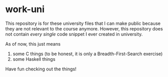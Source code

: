 # work-uni
This repository is for these university files that I can make public because they are not relevant to the course anymore.
However, this repository does not contain *every single* code snippet I ever created in university.

As of now, this just means
1) some C things (to be honest, it is only a Breadth-First-Search exercise)
2) some Haskell things

Have fun checking out the things!
